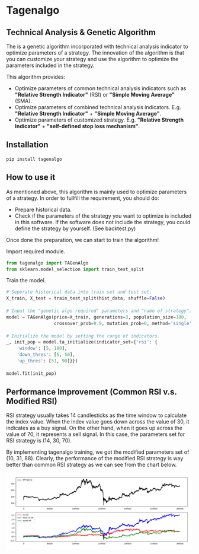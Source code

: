 # Tagenalgo

## Technical Analysis & Genetic Algorithm
The is a genetic algorithm incorporated with technical analysis indicator to optimize parameters of a strategy. The innovation of the algorithm is  that you can customize your strategy and use the algorithm to optimize the parameters included in the strategy. 

This algorithm provides:

* Optimize parameters of common technical analysis indicators such as **"Relative Strength Indicator"** (RSI) or **"Simple Moving Average"** (SMA).    
* Optimize parameters of combined technical analysis indicators. E.g. **"Relative Strength Indicator"** + **"Simple Moving Average"**.
* Optimize parameters of customized strategy. E.g. **"Relative Strength Indicator"** + **"self-defined stop loss mechanism"**.

## Installation
```
pip install tagenalgo
```

## How to use it
As mentioned above, this algorithm is mainly used to optimize parameters of a strategy. In order to fullfill the requirement, you should do:

* Prepare historical data.
* Check if the parameters of the strategy you want to optimize is included in this software. If the software does not include the strategy, you could define the strategy by yourself. (See backtest.py)

Once done the preparation, we can start to train the algorithm!

Import required module.
```python
from tagenalgo import TAGenAlgo
from sklearn.model_selection import train_test_split
```
Train the model.
```python
# Seperate historical data into train set and test set.
X_train, X_test = train_test_split(hist_data, shuffle=False)

# Input the "genetic algo required" parameters and "name of strategy".
model = TAGenAlgo(price=X_train, generations=3, population_size=100, 
                  crossover_prob=0.9, mutation_prob=0, method='single', strategy='rsi')

# Initialize the model by setting the range of indicators. 
_, init_pop = model.ta_initialize(indicator_set={'rsi': {
    'window': [5, 180],
    'down_thres': [5, 50],
    'up_thres': [51, 90]}})
    
model.fit(init_pop)
```

## Performance Improvement (Common RSI v.s. Modified RSI)
RSI strategy usually takes 14 candlesticks as the time window to calculate the index value. When the index value goes down across the value of 30, it indicates as a buy signal. On the other hand, when it goes up across the value of 70, it represents a sell signal. In this case, the parameters set for RSI strategy is (14, 30, 70). 

By implementing tagenalgo training, we got the modified parameters set of (10, 31, 88). Clearly, the performance of the modified RSI strategy is way better than common RSI strategy as we can see from the chart below.

![comparison](/image/rsi_simple.png)


